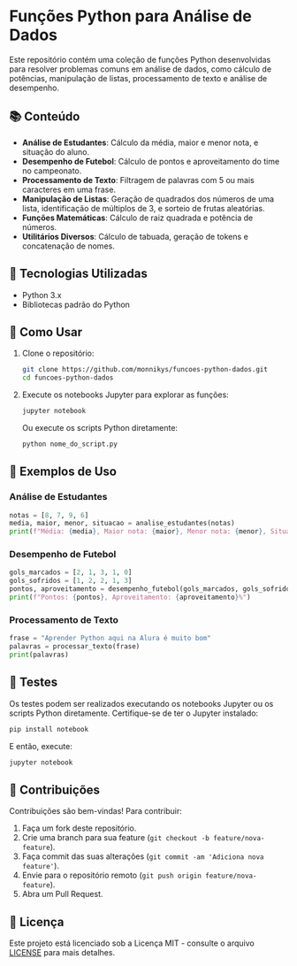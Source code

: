 # Funções Python para Análise de Dados

Este repositório contém uma coleção de funções Python desenvolvidas para resolver problemas comuns em análise de dados, como cálculo de potências, manipulação de listas, processamento de texto e análise de desempenho.

## 📚 Conteúdo

- **Análise de Estudantes**: Cálculo da média, maior e menor nota, e situação do aluno.
- **Desempenho de Futebol**: Cálculo de pontos e aproveitamento do time no campeonato.
- **Processamento de Texto**: Filtragem de palavras com 5 ou mais caracteres em uma frase.
- **Manipulação de Listas**: Geração de quadrados dos números de uma lista, identificação de múltiplos de 3, e sorteio de frutas aleatórias.
- **Funções Matemáticas**: Cálculo de raiz quadrada e potência de números.
- **Utilitários Diversos**: Cálculo de tabuada, geração de tokens e concatenação de nomes.

## 🔧 Tecnologias Utilizadas

- Python 3.x
- Bibliotecas padrão do Python

## 🚀 Como Usar

1. Clone o repositório:

   ```bash
   git clone https://github.com/monnikys/funcoes-python-dados.git
   cd funcoes-python-dados
   ```

2. Execute os notebooks Jupyter para explorar as funções:

   ```bash
   jupyter notebook
   ```

   Ou execute os scripts Python diretamente:

   ```bash
   python nome_do_script.py
   ```

## 📄 Exemplos de Uso

### Análise de Estudantes

```python
notas = [8, 7, 9, 6]
media, maior, menor, situacao = analise_estudantes(notas)
print(f"Média: {media}, Maior nota: {maior}, Menor nota: {menor}, Situação: {situacao}")
```

### Desempenho de Futebol

```python
gols_marcados = [2, 1, 3, 1, 0]
gols_sofridos = [1, 2, 2, 1, 3]
pontos, aproveitamento = desempenho_futebol(gols_marcados, gols_sofridos)
print(f"Pontos: {pontos}, Aproveitamento: {aproveitamento}%")
```

### Processamento de Texto

```python
frase = "Aprender Python aqui na Alura é muito bom"
palavras = processar_texto(frase)
print(palavras)
```

## 🧪 Testes

Os testes podem ser realizados executando os notebooks Jupyter ou os scripts Python diretamente. Certifique-se de ter o Jupyter instalado:

```bash
pip install notebook
```

E então, execute:

```bash
jupyter notebook
```

## 🤝 Contribuições

Contribuições são bem-vindas! Para contribuir:

1. Faça um fork deste repositório.
2. Crie uma branch para sua feature (`git checkout -b feature/nova-feature`).
3. Faça commit das suas alterações (`git commit -am 'Adiciona nova feature'`).
4. Envie para o repositório remoto (`git push origin feature/nova-feature`).
5. Abra um Pull Request.

## 📄 Licença

Este projeto está licenciado sob a Licença MIT - consulte o arquivo [LICENSE](LICENSE) para mais detalhes.